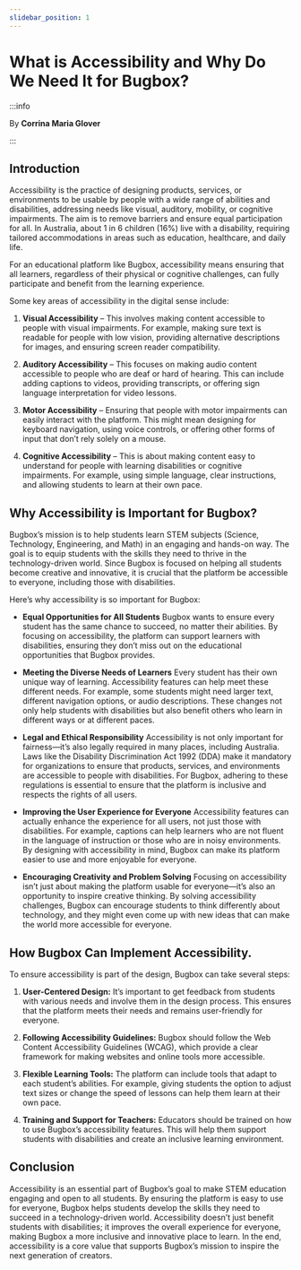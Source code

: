 ```yaml
---
slidebar_position: 1
---
```

# What is Accessibility and Why Do We Need It for Bugbox? 

:::info

By **Corrina Maria Glover**

:::

## Introduction

Accessibility is the practice of designing products, services, or environments to be usable by people with a wide range of abilities and disabilities, addressing needs like visual, auditory, mobility, or cognitive impairments. The aim is to remove barriers and ensure equal participation for all. In Australia, about 1 in 6 children (16%) live with a disability, requiring tailored accommodations in areas such as education, healthcare, and daily life. 

For an educational platform like Bugbox, accessibility means ensuring that all learners, regardless of their physical or cognitive challenges, can fully participate and benefit from the learning experience. 

Some key areas of accessibility in the digital sense include: 

1. **Visual Accessibility** – This involves making content accessible to people with visual impairments. For example, making sure text is readable for people with low vision, providing alternative descriptions for images, and ensuring screen reader compatibility. 

2. **Auditory Accessibility** – This focuses on making audio content accessible to people who are deaf or hard of hearing. This can include adding captions to videos, providing transcripts, or offering sign language interpretation for video lessons. 

3. **Motor Accessibility** – Ensuring that people with motor impairments can easily interact with the platform. This might mean designing for keyboard navigation, using voice controls, or offering other forms of input that don’t rely solely on a mouse. 

4. **Cognitive Accessibility** – This is about making content easy to understand for people with learning disabilities or cognitive impairments. For example, using simple language, clear instructions, and allowing students to learn at their own pace. 

## Why Accessibility is Important for Bugbox?

Bugbox’s mission is to help students learn STEM subjects (Science, Technology, Engineering, and Math) in an engaging and hands-on way. The goal is to equip students with the skills they need to thrive in the technology-driven world. Since Bugbox is focused on helping all students become creative and innovative, it is crucial that the platform be accessible to everyone, including those with disabilities. 

Here’s why accessibility is so important for Bugbox: 

- **Equal Opportunities for All Students** Bugbox wants to ensure every student has the same chance to succeed, no matter their abilities. By focusing on accessibility, the platform can support learners with disabilities, ensuring they don’t miss out on the educational opportunities that Bugbox provides.  

- **Meeting the Diverse Needs of Learners** Every student has their own unique way of learning. Accessibility features can help meet these different needs. For example, some students might need larger text, different navigation options, or audio descriptions. These changes not only help students with disabilities but also benefit others who learn in different ways or at different paces. 

- **Legal and Ethical Responsibility** Accessibility is not only important for fairness—it’s also legally required in many places, including Australia. Laws like the Disability Discrimination Act 1992 (DDA) make it mandatory for organizations to ensure that products, services, and environments are accessible to people with disabilities. For Bugbox, adhering to these regulations is essential to ensure that the platform is inclusive and respects the rights of all users. 

- **Improving the User Experience for Everyone** Accessibility features can actually enhance the experience for all users, not just those with disabilities. For example, captions can help learners who are not fluent in the language of instruction or those who are in noisy environments. By designing with accessibility in mind, Bugbox can make its platform easier to use and more enjoyable for everyone. 

- **Encouraging Creativity and Problem Solving** Focusing on accessibility isn’t just about making the platform usable for everyone—it’s also an opportunity to inspire creative thinking. By solving accessibility challenges, Bugbox can encourage students to think differently about technology, and they might even come up with new ideas that can make the world more accessible for everyone. 

## How Bugbox Can Implement Accessibility. 

To ensure accessibility is part of the design, Bugbox can take several steps: 

1. **User-Centered Design:** It’s important to get feedback from students with various needs and involve them in the design process. This ensures that the platform meets their needs and remains user-friendly for everyone. 

2. **Following Accessibility Guidelines:** Bugbox should follow the Web Content Accessibility Guidelines (WCAG), which provide a clear framework for making websites and online tools more accessible. 

3. **Flexible Learning Tools:** The platform can include tools that adapt to each student’s abilities. For example, giving students the option to adjust text sizes or change the speed of lessons can help them learn at their own pace. 

4. **Training and Support for Teachers:** Educators should be trained on how to use Bugbox’s accessibility features. This will help them support students with disabilities and create an inclusive learning environment. 

## Conclusion 

Accessibility is an essential part of Bugbox’s goal to make STEM education engaging and open to all students. By ensuring the platform is easy to use for everyone, Bugbox helps students develop the skills they need to succeed in a technology-driven world. Accessibility doesn’t just benefit students with disabilities; it improves the overall experience for everyone, making Bugbox a more inclusive and innovative place to learn. In the end, accessibility is a core value that supports Bugbox’s mission to inspire the next generation of creators. 

